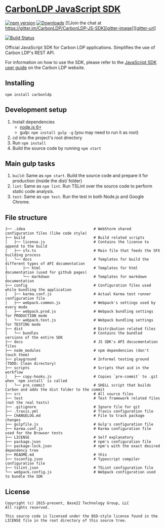 # [CarbonLDP JavaScript SDK](http://carbonldp.com/)

[![npm version][npm-image]][npm-url]
[![Downloads][npm-downloads]][npm-url]
[![Join the chat at https://gitter.im/CarbonLDP/CarbonLDP-JS-SDK][gitter-image]][gitter-url]

[![Build Status][travis-image]][travis-url]

Official JavaScript SDK for Carbon LDP applications. Simplifies the use of Carbon LDP's REST API.

For information on how to use the SDK, please refer to the [JavaScript SDK user guide](https://carbonldp.com/documentation/v1.0.x/javascript-sdk/) on the Carbon LDP website.

## Installing

```
npm install carbonldp
```

## Development setup

1. Install dependencies
    - [node.js 6+](https://nodejs.org/en/)
    - gulp: `npm install gulp -g` (you may need to run it as root)
2. cd into the project's root directory
3. Run `npm install`
5. Build the source code by running `npm start`

## Main gulp tasks

1. `build`: Same as `npm start`. Build the source code and prepare it for production (inside the dist/ folder)
2. `lint`: Same as `npm lint`. Run TSLint over the source code to perform static code analysis.
3. `test`: Same as `npm test`. Run the test in both Node.js and Google Chrome.

## File structure

    ├── .idea                               # WebStorm shared configuration files (like code style)
    ├── build                               # Build related scripts
    │   ├── license.js                      # Contains the license to append to the build
    │   ├── sfx.ts                          # Main file that feeds the SFX building process
    │   └── docs                            # Templates for build the different types of API documentation
    │       ├── html                        # Templates for html documentation (used for github pages)
    │       └── markdown                    # Templates for markdown documentation
    ├── config                              # Configuration files used while bundling the application
    │   ├── karma.conf.js                   # Actual Karma test runner configuration file
    │   ├── webpack.common.js               # Webpack's settings used by every mode
    │   ├── webpack.prod.js                 # Webpack bundling settings for PRODUCTION mode
    │   └── webpack.test.js                 # Webpack bundling settings for TESTING mode
    ├── dist                                # Distribution related files
    │   └── bundles                         # Contains the bundled versions of the entire SDK
    ├── docs                                # JS SDK's API docucmentation files
    ├── node_modules                        # npm dependencies (don't touch them)
    ├── playground                          # Informal testing ground (TODO: Clean directory)
    ├── scripts                             # Scripts that aid in the workflow
    │   ├── copy-hooks.js                   # Copies `pre-commit` to .git when `npm install` is called 
    │   └── pre_commit                      # SHELL script that builds Carbon and adds the dist folder to the commit
    ├── src                                 # All source files
    ├── test                                # Test framework related files (not the real tests)
    ├── .gitignore                          # Ignore file for git
    ├── .travis.yml                         # Travis configuration file
    ├── CHANGELOG.md                        # File to track package changes
    ├── gulpfile.js                         # Gulp's configuration file
    ├── karma.conf.js                       # Karma configuration file used for the Browser tests
    ├── LICENSE                             # Self explanatory
    ├── package.json                        # npm's configuration file
    ├── package-lock.json                   # npm's with the exact desired dependency tree
    ├── README.md                           # this
    ├── tsconfig.json                       # Typescript compiler configuration file
    ├── tslint.json                         # TSLint configuration file
    └── webpack.config.js                   # Webpack configuration used to bundle the SDK

## License

	Copyright (c) 2015-present, Base22 Technology Group, LLC
	All rights reserved.

	This source code is licensed under the BSD-style license found in the
	LICENSE file in the root directory of this source tree.

[npm-image]: https://img.shields.io/npm/v/carbonldp.svg?style=flat-square
[npm-url]: https://npmjs.org/package/carbonldp
[npm-downloads]: https://img.shields.io/npm/dm/carbonldp.svg?style=flat-square
[gitter-image]: https://badges.gitter.im/CarbonLDP/CarbonLDP-JS-SDK.svg
[gitter-url]: https://gitter.im/CarbonLDP/CarbonLDP-JS-SDK?utm_source=badge&utm_medium=badge&utm_campaign=pr-badge&utm_content=badge
[travis-image]: https://travis-ci.org/CarbonLDP/carbonldp-js-sdk.svg
[travis-url]: https://travis-ci.org/CarbonLDP/carbonldp-js-sdk
